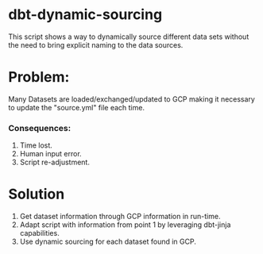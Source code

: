 # dbt-dynamic-sourcing
This script shows a way to dynamically source different data sets without the need to bring explicit naming to the data sources.

# Problem:
Many Datasets are loaded/exchanged/updated to GCP making it necessary to update the "source.yml" file each time.

### Consequences:
1) Time lost.
2) Human input error.
3) Script re-adjustment.

# Solution 

1) Get dataset information through GCP information in run-time.
2) Adapt script with information from point 1 by leveraging dbt-jinja capabilities.
3) Use dynamic sourcing for each dataset found in GCP.
